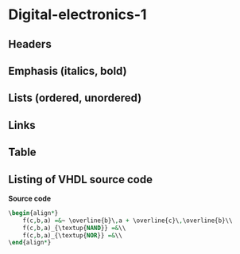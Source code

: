 # Digital-electronics-1

## Headers

## Emphasis (italics, bold)

## Lists (ordered, unordered)

## Links

## Table

## Listing of VHDL source code

**Source code**

```vhdl
\begin{align*}
    f(c,b,a) =&~ \overline{b}\,a + \overline{c}\,\overline{b}\\
    f(c,b,a)_{\textup{NAND}} =&\\
    f(c,b,a)_{\textup{NOR}} =&\\
\end{align*}
```
